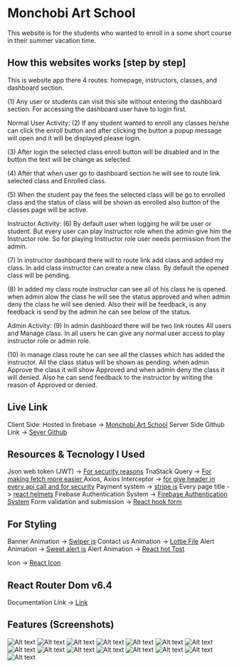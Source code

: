 # Monchobi Art School

This website is for the students who wanted to enroll in a some short course in their summer vacation time.

## How this websites works [step by step]

This is website app there 4 routes: homepage, instructors, classes, and dashboard section.

(1) Any user or students can visit this site without entering the dashboard section. For accessing the dashboard user have to login first.

Normal User Activity:
(2) If any student wanted to enroll any classes he/she can click the enroll button and after clicking the button a popup message will open and it will be displayed please login.

(3) After login the selected class enroll button will be disabled and in the button the text will be change as selected.

(4) After that when user go to dashboard section he will see to route link selected class and Enrolled class.

(5) When the student pay the fees the selected class will be go to enrolled class and the status of class will be shown as enrolled also button of the classes page will be active.

Instructor Activity:
(6) By default user when logging he will be user or student. But every user can play Instructor role when the admin give him the Instructor role. So for playing Instructor role user needs permission from the admin.

(7) In instructor dashboard there will to route link add class and added my class. In add class instructor can create a new class. By default the opened class will be pending.

(8) In added my class route instructor can see all of his class he is opened. when admin alow the class he will see the status approved and when admin deny the class he will see denied. Also their will be feedback, is any feedback is send by the admin he can see below of the status.

Admin Activity:
(9) In admin dashboard there will be two link routes All users and Manage class. In all users he can give any normal user access to play instructor role or admin role.

(10) In manage class route he can see all the classes which has added the instructor. All the class status will be shown as pending. when admin Approve the class it will show Approved and when admin deny the class it will denied. Also he can send feedback to the instructor by writing the reason of Approved or denied.

## Live Link

Client Side: Hosted in firebase -> [Monchobi Art School](https://65eb36344568f5b36dc632ec--astounding-chimera-b215cd.netlify.app/)
Server Side Github Link -> [Sever Github](https://github.com/mehadiHasanDiner/assignment-12-MonchobiArtSchool-server)

## Resources & Tecnology I Used

Json web token (JWT) -> [For security reasons](https://jwt.io/)
TnaStack Query -> [For making fetch more easier ](https://https://tanstack.com/query/latest)
Axios, Axios Interceptor -> [for give header in every api call and for security](https://axios-http.com/docs/intro)
Payment system -> [stripe js](https://docs.stripe.com/payments/elements)
Every page title -> [react helmets](https://www.npmjs.com/package/react-helmet-async)
Firebase Authentication System -> [Firebase Authentication System](https://firebase.google.com/)
Form validation and submission -> [React hook form](https://react-hook-form.com/)

## For Styling

Banner Animation -> [Swiper js](https://swiperjs.com/)
Contact us Animation -> [Lottie File](https://lottiefiles.com/)
Alert Animation -> [Sweet alert js](https://sweetalert2.github.io/)
Alert Animation -> [React hot Tost](https://react-hot-toast.com/)

Icon -> [React Icon](https://react-icons.github.io/react-icons/)

## React Router Dom v6.4

Documentation Link -> [Link](https://reactrouter.com/en/main/start/overview)

## Features (Screenshots)

![Alt text](https://i.ibb.co/b5213TM/1.png) ![Alt text](https://i.ibb.co/7rrZKmy/2.png) ![Alt text]() ![Alt text](https://i.ibb.co/fS1gWNw/3.png) ![Alt text](https://i.ibb.co/MRg4H0Z/4.png) ![Alt text](https://i.ibb.co/n78tbZ4/5.png) ![Alt text](https://i.ibb.co/GvLffLz/6.png) ![Alt text](https://i.ibb.co/C8ndLVw/7.png) ![Alt text](https://i.ibb.co/r28h7ZH/8.png) ![Alt text](https://i.ibb.co/CMbnhmb/9.png) ![Alt text](https://i.ibb.co/gSbX5rn/10.png) ![Alt text](https://i.ibb.co/rw38vDZ/11.png) ![Alt text](https://i.ibb.co/BZCY4B8/12.png) ![Alt text]() ![Alt text](https://i.ibb.co/0XhR91Q/13.png)
